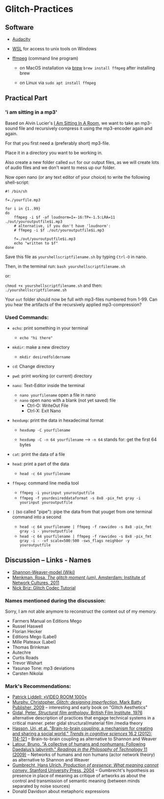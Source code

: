 # Glitch-Practices

## Software

- [Audacity](https://www.audacity.de/)

- [WSL](https://docs.microsoft.com/de-de/windows/wsl/install-win10) for access to unix tools on Windows

- [ffmpeg](https://ffmpeg.org/download.html) (command line program)

  - on MacOS installation via [brew](https://brew.sh/) 
     `brew install ffmpeg` after installing brew
     
  - on Linux via `sudo apt install ffmpeg`

## Practical Part

### 'i am sitting in a mp3'

Based on Alvin Lucier's [I Am Sitting In A Room]([https://www.youtube.com/watch?v=fAxHlLK3Oyk](https://www.youtube.com/watch?v=fAxHlLK3Oyk)), we want to take an mp3-sound file and recursively compress it using the mp3-encoder again and again.

For that you first need a (preferably short) mp3-file.

Place it in a directory you want to be working in.

Also create a new folder called `out` for our output files, as we will create lots of audio files and we don't want to mess up our folder.

Now open nano (or any text editor of your choice) to write the following shell-script:

```
#! /bin/sh

f=./yourfile.mp3

for i in {1..99}
do
	ffmpeg -i $f -af loudnorm=I=-16:TP=-1.5:LRA=11 ./out/youroutputfile$i.mp3
	# alternative, if you don't have 'loudnorm':
	# ffmpeg -i $f ./out/youroutputfile$i.mp3
	
	f=./out/youroutputfile$i.mp3
	echo "written to $f"
done
```

Save this file as `yourshellscriptfilename.sh` by typing `Ctrl-O` in nano.

Then, in the terminal run:
`bash yourshellscriptfilename.sh`

or: 

`chmod +x yourshellscriptfilename.sh`
and then:
`./yourshellscriptfilename.sh`

  Your `out` folder should now be full with mp3-files numbered from 1-99. Can you hear the artifacts of the recursively applied mp3-compression?

### Used Commands:

- `echo`:  print something in your terminal
	- `echo "hi there"`

- `mkdir`: make a new directory
	- `mkdir desiredfoldername`

- `cd`: Change directory
- `pwd`: print working (or current) directory
- `nano`: Text-Editor inside the terminal
	-   `nano yourfilename` open a file in nano
	- `nano` open nano with a blank (not yet saved) file
		-   Ctrl-O: WriteOut File
		-    Ctrl-X: Exit Nano

- `hexdump`: print the data in hexadecimal format

	-   `hexdump -C yourfilename`

	-   `hexdump -C -n 64 yourfilename` --> `-n 64` stands for: get the first 64 bytes

 - `cat`: print the data of a file
 - `head`: print a part of the data
	-   `head -c 64 yourfilename`
- `ffmpeg`: command line media tool
	- `ffmpeg -i yourinput youroutputfile`
	- `ffmpeg -f yourdesireddataformat -s 8x8 -pix_fmt gray -i yourinput youroutputfile`

- `|` (so called "pipe"): pipe the data from that youget from one terminal command into a second
	-   `head -c 64 yourfilename | ffmpeg -f rawvideo -s 8x8 -pix_fmt gray -i - youroutputfile`
	-   `head -c 64 yourfilename | ffmpeg -f rawvideo -s 8x8 -pix_fmt gray -i - -vf scale=500:500 -sws_flags neighbor -y youroutputfile`


## Discussion – Links - Names

- [Shannon-Weaver-model (Wiki)](https://en.wikipedia.org/wiki/Shannon%E2%80%93Weaver_model)
- [Menkman, Rosa. _The glitch moment (um)_. Amsterdam: Institute of Network Cultures, 2011](https://dpya.org/wiki/images/5/59/NN4_RosaMenkman.pdf)
- [Nick Briz: Glitch Codec Tutorial](http://nickbriz.com/glitchcodectutorial/)

### Names mentioned during the discussion:

Sorry, I am not able anymore to reconstruct the context out of my memory.

- Farmers Manual on Editions Mego
- Russel Haswell
- Florian Hecker
- Editions Mego (Label)
- Mille Plateaux (Label)
- Thomas Brinkman
- Autechre
- Curtis Roads
- Trevor Wishart
- Yasunao Tone: mp3 deviations
- Carsten Nikolai

### Mark's Recommendations:

- [Patrick Liddell: »VIDEO ROOM 1000«](https://mashable.com/2010/06/03/youtube-i-am-sitting/?europe=true) 
- [Murphy, Christopher. _Glitch: designing imperfection_. Mark Batty Publisher, 2009](https://books.google.co.uk/books/about/Glitch.html?id=3r65PAAACAAJ&source=kp_book_description&redir_esc=y) – interesting and early book on "Glitch Aesthetics"
- [Gidal, Peter. _Structural film anthology_. British Film Institute, 1976](http://markfell.com/hfg/misc_papers/Gidal_Peter_ed_Structural_Film_Anthology.pdf) alternative description of practices that engage technical systems in a critical manner. peter gidal structural/material film /media theory
- [Hasson, Uri, et al. "Brain-to-brain coupling: a mechanism for creating and sharing a social world." _Trends in cognitive sciences_ 16.2 (2012): 114-121](http://markfell.com/hfg/misc_papers/Brain-to-brain%20coupling%20-%20a%20mechanism%20for%20creating%20and%20sharing%20a%20social%20world.pdf) – Brain-to-brain coupling as alternative to Shannon and Weaver
- [Latour, Bruno. "A collective of humans and nonhumans: Following Daedalus’s labyrinth." _Readings in the Philosophy of Technology_ 11 (2009)](http://markfell.com/hfg/misc_papers/Latour-collective%20of%20humans%20and%20non%20humans.pdf) – Networks of humans and non humans (actor network theory) as alternative to Shannon and Weaver
- [Gumbrecht, Hans Ulrich. _Production of presence: What meaning cannot convey_. Stanford University Press, 2004](https://www.sup.org/books/title/?id=1360) – Gumbrecht's hypothesis as presence in place of meaning as critique of artworks as about the control and transmission of semantic meaning (between minds separated by noise sources)
- Donald Davidson about metaphoric expressions

